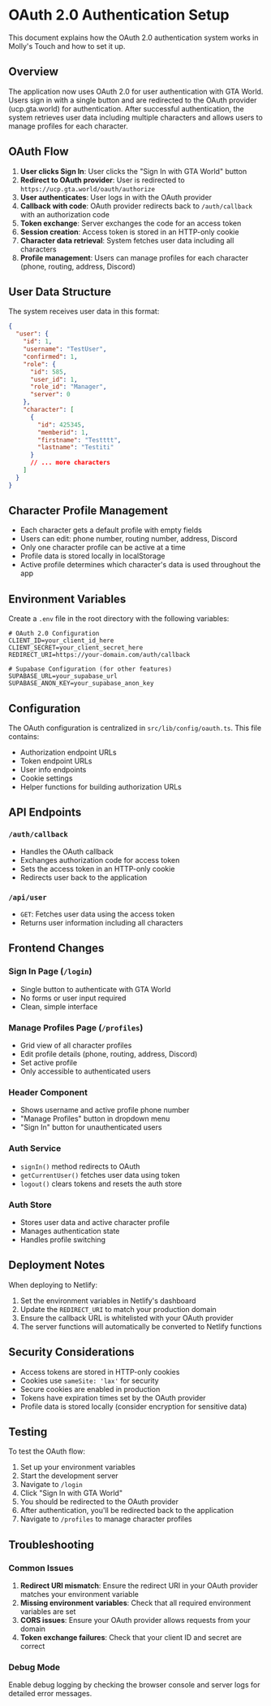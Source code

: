 # OAuth 2.0 Authentication Setup

This document explains how the OAuth 2.0 authentication system works in Molly's Touch and how to set it up.

## Overview

The application now uses OAuth 2.0 for user authentication with GTA World. Users sign in with a single button and are redirected to the OAuth provider (ucp.gta.world) for authentication. After successful authentication, the system retrieves user data including multiple characters and allows users to manage profiles for each character.

## OAuth Flow

1. **User clicks Sign In**: User clicks the "Sign In with GTA World" button
2. **Redirect to OAuth provider**: User is redirected to `https://ucp.gta.world/oauth/authorize`
3. **User authenticates**: User logs in with the OAuth provider
4. **Callback with code**: OAuth provider redirects back to `/auth/callback` with an authorization code
5. **Token exchange**: Server exchanges the code for an access token
6. **Session creation**: Access token is stored in an HTTP-only cookie
7. **Character data retrieval**: System fetches user data including all characters
8. **Profile management**: Users can manage profiles for each character (phone, routing, address, Discord)

## User Data Structure

The system receives user data in this format:

```json
{
  "user": {
    "id": 1,
    "username": "TestUser",
    "confirmed": 1,
    "role": {
      "id": 585,
      "user_id": 1,
      "role_id": "Manager",
      "server": 0
    },
    "character": [
      {
        "id": 425345,
        "memberid": 1,
        "firstname": "Testttt",
        "lastname": "Testiti"
      }
      // ... more characters
    ]
  }
}
```

## Character Profile Management

- Each character gets a default profile with empty fields
- Users can edit: phone number, routing number, address, Discord
- Only one character profile can be active at a time
- Profile data is stored locally in localStorage
- Active profile determines which character's data is used throughout the app

## Environment Variables

Create a `.env` file in the root directory with the following variables:

```env
# OAuth 2.0 Configuration
CLIENT_ID=your_client_id_here
CLIENT_SECRET=your_client_secret_here
REDIRECT_URI=https://your-domain.com/auth/callback

# Supabase Configuration (for other features)
SUPABASE_URL=your_supabase_url
SUPABASE_ANON_KEY=your_supabase_anon_key
```

## Configuration

The OAuth configuration is centralized in `src/lib/config/oauth.ts`. This file contains:

- Authorization endpoint URLs
- Token endpoint URLs
- User info endpoints
- Cookie settings
- Helper functions for building authorization URLs

## API Endpoints

### `/auth/callback`

- Handles the OAuth callback
- Exchanges authorization code for access token
- Sets the access token in an HTTP-only cookie
- Redirects user back to the application

### `/api/user`

- `GET`: Fetches user data using the access token
- Returns user information including all characters

## Frontend Changes

### Sign In Page (`/login`)

- Single button to authenticate with GTA World
- No forms or user input required
- Clean, simple interface

### Manage Profiles Page (`/profiles`)

- Grid view of all character profiles
- Edit profile details (phone, routing, address, Discord)
- Set active profile
- Only accessible to authenticated users

### Header Component

- Shows username and active profile phone number
- "Manage Profiles" button in dropdown menu
- "Sign In" button for unauthenticated users

### Auth Service

- `signIn()` method redirects to OAuth
- `getCurrentUser()` fetches user data using token
- `logout()` clears tokens and resets the auth store

### Auth Store

- Stores user data and active character profile
- Manages authentication state
- Handles profile switching

## Deployment Notes

When deploying to Netlify:

1. Set the environment variables in Netlify's dashboard
2. Update the `REDIRECT_URI` to match your production domain
3. Ensure the callback URL is whitelisted with your OAuth provider
4. The server functions will automatically be converted to Netlify functions

## Security Considerations

- Access tokens are stored in HTTP-only cookies
- Cookies use `sameSite: 'lax'` for security
- Secure cookies are enabled in production
- Tokens have expiration times set by the OAuth provider
- Profile data is stored locally (consider encryption for sensitive data)

## Testing

To test the OAuth flow:

1. Set up your environment variables
2. Start the development server
3. Navigate to `/login`
4. Click "Sign In with GTA World"
5. You should be redirected to the OAuth provider
6. After authentication, you'll be redirected back to the application
7. Navigate to `/profiles` to manage character profiles

## Troubleshooting

### Common Issues

1. **Redirect URI mismatch**: Ensure the redirect URI in your OAuth provider matches your environment variable
2. **Missing environment variables**: Check that all required environment variables are set
3. **CORS issues**: Ensure your OAuth provider allows requests from your domain
4. **Token exchange failures**: Check that your client ID and secret are correct

### Debug Mode

Enable debug logging by checking the browser console and server logs for detailed error messages.
